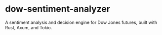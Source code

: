 # dow-sentiment-analyzer
A sentiment analysis and decision engine for Dow Jones futures, built with Rust, Axum, and Tokio.

